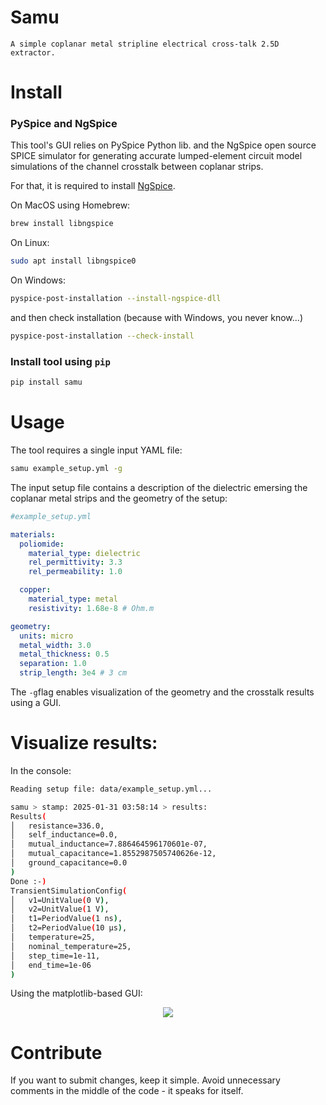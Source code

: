 # Samu

`A simple coplanar metal stripline electrical cross-talk 2.5D extractor.`

# Install

### PySpice and NgSpice

This tool's GUI relies on PySpice Python lib. and the NgSpice open source SPICE simulator for generating accurate lumped-element circuit model simulations of the channel crosstalk between coplanar strips.

For that, it is required to install [NgSpice](https://pyspice.fabrice-salvaire.fr/releases/v1.5/installation.html). 

On MacOS using Homebrew:

```sh
brew install libngspice
```

On Linux:
```sh
sudo apt install libngspice0
```

On Windows:
```sh
pyspice-post-installation --install-ngspice-dll
```
and then check installation (because with Windows, you never know...)

```sh
pyspice-post-installation --check-install
```

### Install tool using `pip`

```sh 
pip install samu
``` 

# Usage

The tool requires a single input YAML file:

```sh
samu example_setup.yml -g
```

The input setup file contains a description of the dielectric emersing the coplanar metal strips and the geometry of the setup:

```yaml
#example_setup.yml

materials:
  poliomide:
    material_type: dielectric
    rel_permittivity: 3.3
    rel_permeability: 1.0

  copper:
    material_type: metal
    resistivity: 1.68e-8 # Ohm.m

geometry:
  units: micro
  metal_width: 3.0
  metal_thickness: 0.5
  separation: 1.0
  strip_length: 3e4 # 3 cm
```

The `-g`flag enables visualization of the geometry and the crosstalk results using a GUI.

# Visualize results:

In the console:

```sh
Reading setup file: data/example_setup.yml...

samu > stamp: 2025-01-31 03:58:14 > results:
Results(
│   resistance=336.0,
│   self_inductance=0.0,
│   mutual_inductance=7.886464596170601e-07,
│   mutual_capacitance=1.8552987505740626e-12,
│   ground_capacitance=0.0
)
Done :-)
TransientSimulationConfig(
│   v1=UnitValue(0 V),
│   v2=UnitValue(1 V),
│   t1=PeriodValue(1 ns),
│   t2=PeriodValue(10 μs),
│   temperature=25,
│   nominal_temperature=25,
│   step_time=1e-11,
│   end_time=1e-06
)
```

Using the matplotlib-based GUI:

<div align=center>
  <img src="./data/example_gui.png"/>
</div>

# Contribute

If you want to submit changes, keep it simple. 
Avoid unnecessary comments in the middle of the code - it speaks for itself.
